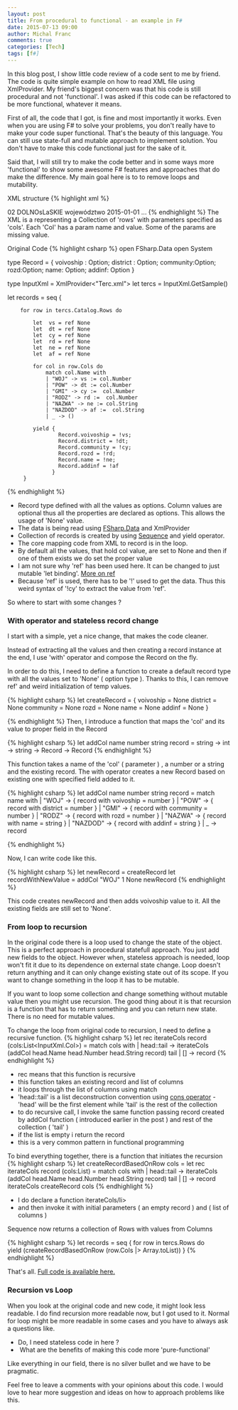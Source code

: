 ```yaml
---
layout: post
title: From procedural to functional - an example in F#
date: 2015-07-13 09:00
author: Michal Franc
comments: true
categories: [Tech]
tags: [f#]
---
```

In this blog post, I show little code review of a code sent to me by friend. The code is quite simple example on how to read XML file using XmlProvider. My friend's biggest concern was that his code is still procedural and not 'functional'. I was asked if this code can be refactored to be more functional, whatever it means.

First of all, the code that I got, is fine and most importantly it works. Even when you are using F# to solve your problems, you don't really have to make your code super functional. That's the beauty of this language. You can still use state-full and mutable approach to implement solution. You don't have to make this code functional just for the sake of it.

Said that, I will still try to make the code better and in some ways more 'functional' to show some awesome F# features and approaches that do make the difference. My main goal here is to to remove loops and mutability.

XML structure
{% highlight xml %}
<catalog name="TERC" type="all" date="2015-01-01">
 <row>
   <col name="WOJ">02</col>
   <col name="POW"/>
   <col name="GMI"/>
   <col name="RODZ"/>
   <col name="NAZWA">DOLNOsLaSKIE</col>
   <col name="NAZDOD">województwo</col>
   <col name="STAN_NA">2015-01-01<col>
 </row>
...
{% endhighlight %}
The XML is a representing a Collection of 'rows' with parameters specified as 'cols'. Each 'Col' has a param name and value. Some of the params are missing value.

Original Code
{% highlight csharp %}
open FSharp.Data
open System

type Record = {
               voivoship : Option<int>;
               district : Option<int>;
               community:Option<int>;
               rozd:Option<int>;
               name: Option<string>;
               addinf: Option<string> 
              }

type InputXml = XmlProvider&lt;"Terc.xml"&gt;
let tercs = InputXml.GetSample()

let records =
    seq {

        for row in tercs.Catalog.Rows do          

            let  vs = ref None
            let  dt = ref None
            let  cy = ref None
            let  rd = ref None
            let  ne = ref None
            let  af = ref None          

            for col in row.Cols do
                match col.Name with
                | "WOJ" -> vs := col.Number
                | "POW" -> dt := col.Number
                | "GMI" -> cy :=  col.Number
                | "RODZ" -> rd :=  col.Number
                | "NAZWA" -> ne := col.String
                | "NAZDOD" -> af :=  col.String
                | _ -> ()

            yield {
                    Record.voivoship = !vs;
                    Record.district = !dt;
                    Record.community = !cy;
                    Record.rozd = !rd;
                    Record.name = !ne;
                    Record.addinf = !af
                  }
         }
{% endhighlight %}
<ul>
	<li>Record type defined with all the values as options. Column values are optional thus all the properties are declared as options. This allows the usage of 'None' value.</li>
	<li>The data is being read using <a href="http://fsharp.github.io/FSharp.Data/">FSharp.Data</a> and XmlProvider</li>
	<li>Collection of records is created by using <a href="https://msdn.microsoft.com/en-us/library/dd233209.aspx">Sequence</a> and yield operator.</li>
	<li>The core mapping code from XML to record is in the loop.</li>
	<li>By default all the values, that hold col value, are set to None and then if one of them exists we do set the proper value</li>
	<li>I am not sure why 'ref' has been used here. It can be changed to just mutable 'let binding'. <a href="https://lorgonblog.wordpress.com/2008/11/09/the-f-ref-type/">More on ref</a></li>
	<li>Because 'ref' is used, there has to be '!' used to get the data. Thus this weird syntax of '!cy' to extract the value from 'ref'.</li>
</ul>
So where to start with some changes ?
<h3>With operator and stateless record change</h3>
I start with a simple, yet a nice change, that makes the code cleaner.

Instead of extracting all the values and then creating a record instance at the end, I use 'with' operator and compose the Record on the fly.

In order to do this, I need to define a function to create a default record type with all the values set to 'None' ( option type ). Thanks to this, I can remove ref' and weird initialization of temp values.

{% highlight csharp %}
let createRecord =
        {
            voivoship = None
            district = None
            community = None
            rozd = None
            name = None
            addinf = None
        }

{% endhighlight %}
Then, I introduce a function that maps the 'col' and its value to proper field in the Record

{% highlight csharp %}
let addCol name number string record = string -> int -> string -> Record -> Record
{% endhighlight %}

This function takes a name of the 'col' ( parameter ) , a number or a string and the existing record. The with operator creates a new Record based on existing one with specified field added to it.

{% highlight csharp %}
let addCol name number string record =
        match name with
        | "WOJ" -> { record with voivoship = number }
        | "POW" -> { record with district = number }
        | "GMI" -> { record with community = number }
        | "RODZ" -> { record with rozd = number }
        | "NAZWA" -> { record with name = string }
        | "NAZDOD" ->  { record with addinf = string }
        | _ -> record

{% endhighlight %}

Now, I can write code like this.

{% highlight csharp %}
let newRecord = createRecord
let recordWithNewValue = addCol "WOJ" 1 None newRecord
{% endhighlight %}

This code creates newRecord and then adds voivoship value to it. All the existing fields are still set to 'None'.
<h3>From loop to recursion</h3>
In the original code there is a loop used to change the state of the object. This is a perfect approach in procedural statefull approach. You just add new fields to the object. However when, stateless approach is needed, loop won't fit it due to its dependence on external state change. Loop doesn't return anything and it can only change existing state out of its scope. If you want to change something in the loop it has to be mutable.

If you want to loop some collection and change something without mutable value then you might use recursion. The good thing about it is that recursion is a function that has to return something and you can return new state. There is no need for mutable values.

To change the loop from original code to recursion, I need to define a recursive function.
{% highlight csharp %}
let rec iterateCols record (cols:List<InputXml.Col>) =
	match cols with
		| head::tail -> iterateCols (addCol head.Name head.Number head.String record) tail
		| [] -> record
{% endhighlight %}

<ul>
	<li>rec means that this function is recursive</li>
	<li>this function takes an existing record and list of columns</li>
	<li>it loops through the list of columns using match</li>
	<li>'head::tail' is a list deconstruction convention using <a href="http://hestia.typepad.com/flatlander/2010/07/f-pattern-matching-for-beginners-part-4-lists-and-recursion.html">cons operator</a> - 'head' will be the first element while 'tail' is the rest of the collection</li>
	<li>to do recursive call, I invoke the same function passing record created by addCol function ( introduced earlier in the post ) and rest of the collection ( 'tail' )</li>
	<li>if the list is empty i return the record</li>
	<li>this is a very common pattern in functional programming</li>
</ul>
To bind everything together, there is a function that initiates the recursion
{% highlight csharp %}
let createRecordBasedOnRow cols =
	let rec iterateCols record (cols:List<InputXml.Col>) =
		match cols with
			| head::tail -> iterateCols (addCol head.Name head.Number head.String record) tail
			| [] -> record
	iterateCols createRecord cols
{% endhighlight %}
<ul>
	<li>I do declare a function iterateCols/li>
	<li>and then invoke it with initial parameters ( an empty record ) and ( list of columns )</li>
</ul>
Sequence now returns a collection of Rows with values from Columns

{% highlight csharp %}
let records =
	seq {
		for row in tercs.Rows do      
			yield (createRecordBasedOnRow (row.Cols |> Array.toList))
		}
{% endhighlight %}

That's all. <a href="http://pastebin.com/yEJAMzDH ">Full code is available here.</a>
<h3>Recursion vs Loop</h3>
When you look at the original code and new code, it might look less readable. I do find recursion more readable now, but I got used to it. Normal for loop might be more readable in some cases and you have to always ask a questions like.
<ul>
	<li>Do, I need stateless code in here ?</li>
	<li> What are the benefits of making this code more 'pure-functional'</li>
</ul>
Like everything in our field, there is no silver bullet and we have to be pragmatic.

Feel free to leave a comments with your opinions about this code. I would love to hear more suggestion and ideas on how to approach problems like this.
